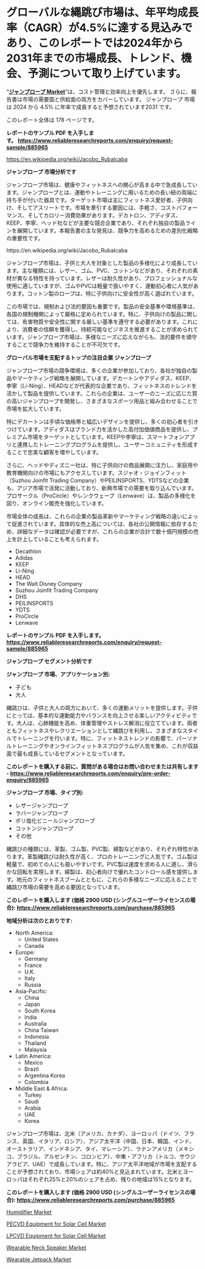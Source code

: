 <p><h1>グローバルな縄跳び市場は、年平均成長率（CAGR）が4.5%に達する見込みであり、このレポートでは2024年から2031年までの市場成長、トレンド、機会、予測について取り上げています。</h1></p><p>&ldquo;<strong><a href="https://www.reliableresearchreports.com/jumping-rope-r885965?utm_campaign=110&utm_medium=9&utm_source=Github&utm_content=ia&utm_term=26092024&utm_id=jumping-rope">ジャンプロープ Market</a></strong>&rdquo;は、コスト管理と効率向上を優先します。 さらに、報告書は市場の需要面と供給面の両方をカバーしています。 ジャンプロープ 市場は 2024 から 4.5% に年率で成長すると予想されています2031 です。</p>
<p>このレポート全体は 178 ページです。</p>
<p><strong>レポートのサンプル PDF を入手します。&nbsp;<a href="https://www.reliableresearchreports.com/enquiry/request-sample/885965?utm_campaign=110&utm_medium=9&utm_source=Github&utm_content=ia&utm_term=26092024&utm_id=jumping-rope">https://www.reliableresearchreports.com/enquiry/request-sample/885965</a></strong></p>
<p><a href="https://en.wikipedia.org/wiki/Jacobo_Rubalcaba?utm_campaign=110&utm_medium=9&utm_source=Github&utm_content=ia&utm_term=26092024&utm_id=jumping-rope">https://en.wikipedia.org/wiki/Jacobo_Rubalcaba</a></p>
<p><strong>ジャンプロープ 市場分析です</strong></p>
<p><p>ジャンプロープ市場は、健康やフィットネスへの関心が高まる中で急成長しています。ジャンプロープとは、運動やトレーニングに用いるための長い紐の両端に持ち手が付いた器具です。ターゲット市場は主にフィットネス愛好者、子供向け、そしてアスリートです。市場を牽引する要因には、手軽さ、コストパフォーマンス、そしてカロリー消費効果があります。デカトロン、アディダス、KEEP、李寧、ヘッド社などが主要な競合企業であり、それぞれ独自の製品ラインを展開しています。本報告書の主な発見は、競争力を高めるための差別化戦略の重要性です。</p></p>
<p>https://en.wikipedia.org/wiki/Jacobo_Rubalcaba</p>
<p><p>ジャンプロープ市場は、子供と大人を対象とした製品の多様化により成長しています。主な種類には、レザー、ゴム、PVC、コットンなどがあり、それぞれの素材が異なる特性を持っています。レザーは耐久性があり、プロフェッショナルな使用に適していますが、ゴムやPVCは軽量で扱いやすく、運動初心者に人気があります。コットン製のロープは、特に子供向けに安全性が高く選ばれています。</p><p>この市場では、規制および法的要因も重要です。製品の安全基準や環境基準は、各国の規制機関によって厳格に定められています。特に、子供向けの製品に関しては、有害物質や安全性に関する厳しい基準を遵守する必要があります。これにより、消費者の信頼を獲得し、持続可能なビジネスを推進することが求められています。ジャンプロープ市場は、多様なニーズに応えながらも、法的要件を順守することで競争力を維持することが不可欠です。</p></p>
<p><strong>グローバル市場を支配するトップの注目企業 ジャンプロープ</strong></p>
<p><p>ジャンプロープ市場の競争環境は、多くの企業が参加しており、各社が独自の製品やマーケティング戦略を展開しています。デカートンやアディダス、KEEP、李寧（Li-Ning）、HEADなどが代表的な企業であり、フィットネスのトレンドを活かして製品を提供しています。これらの企業は、ユーザーのニーズに応じた質の高いジャンプロープを開発し、さまざまなスポーツ用品と組み合わせることで市場を拡大しています。</p><p>特にデカートンは手頃な価格帯と幅広いデザインを提供し、多くの初心者を引きつけています。アディダスはブランド力を活かした高付加価値商品を提供し、プレミアム市場をターゲットとしています。KEEPや李寧は、スマートフォンアプリと連携したトレーニングプログラムを提供し、ユーザーコミュニティを形成することで忠実な顧客を増やしています。</p><p>さらに、ヘッドやディズニー社は、特に子供向けの商品展開に注力し、家庭用や教育機関向けの市場にもアクセスしています。スジャオ・ジョインフィット（Suzhou Joinfit Trading Company）やPEILINSPORTS、YDTSなどの企業も、アジア市場で活発に活動しており、新興市場での需要を取り込んでいます。プロサークル（ProCircle）やレンクウェーブ（Lenwave）は、製品の多様化を図り、オンライン販売を強化しています。</p><p>市場全体の成長は、これらの企業の製品革新やマーケティング戦略の違いによって促進されています。具体的な売上高については、各社の公開情報に依存するため、詳細なデータは確認が必要ですが、これらの企業が合計で数十億円規模の売上を計上していることも考えられます。</p></p>
<p><ul><li>Decathlon</li><li>Adidas</li><li>KEEP</li><li>Li-Ning</li><li>HEAD</li><li>The Walt Disney Company</li><li>Suzhou Joinfit Trading Company</li><li>DHS</li><li>PEILINSPORTS</li><li>YDTS</li><li>ProCircle</li><li>Lenwave</li></ul></p>
<p><strong>レポートのサンプル PDF を入手します。 <a href="https://www.reliableresearchreports.com/enquiry/request-sample/885965?utm_campaign=110&utm_medium=9&utm_source=Github&utm_content=ia&utm_term=26092024&utm_id=jumping-rope">https://www.reliableresearchreports.com/enquiry/request-sample/885965</a></strong></p>
<p><strong>ジャンプロープ セグメント分析です</strong></p>
<p><strong>ジャンプロープ 市場、アプリケーション別:</strong></p>
<p><ul><li>子ども</li><li>大人</li></ul></p>
<p><p>縄跳びは、子供と大人の両方において、多くの運動メリットを提供します。子供にとっては、基本的な運動能力やバランスを向上させる楽しいアクティビティです。大人は、心肺機能を高め、体重管理やストレス解消に役立てています。両者ともフィットネスやレクリエーションとして縄跳びを利用し、さまざまなスタイルでトレーニングを行います。特に、フィットネストレンドの影響で、パーソナルトレーニングやオンラインフィットネスプログラムが人気を集め、これが収益面で最も成長しているセグメントとなっています。</p></p>
<p><strong>このレポートを購入する前に、質問がある場合はお問い合わせまたは共有します - <a href="https://www.reliableresearchreports.com/enquiry/pre-order-enquiry/885965?utm_campaign=110&utm_medium=9&utm_source=Github&utm_content=ia&utm_term=26092024&utm_id=jumping-rope">https://www.reliableresearchreports.com/enquiry/pre-order-enquiry/885965</a></strong></p>
<p><strong>ジャンプロープ 市場、タイプ別:</strong></p>
<p><ul><li>レザージャンプロープ</li><li>ラバージャンプロープ</li><li>ポリ塩化ビニールジャンプロープ</li><li>コットンジャンプロープ</li><li>その他</li></ul></p>
<p><p>縄跳びの種類には、革製、ゴム製、PVC製、綿製などがあり、それぞれ特性があります。革製縄跳びは耐久性が高く、プロのトレーニングに人気です。ゴム製は軽量で、初めての人にも扱いやすいです。PVC製は速度を求める人に適し、滑らかな回転を実現します。綿製は、初心者向けで優れたコントロール感を提供します。地元のフィットネスブームとともに、これらの多様なニーズに応えることで縄跳び市場の需要を高める要因となっています。</p></p>
<p><strong>このレポートを購入します (価格 2900 USD (シングルユーザーライセンスの場合): <a href="https://www.reliableresearchreports.com/purchase/885965?utm_campaign=110&utm_medium=9&utm_source=Github&utm_content=ia&utm_term=26092024&utm_id=jumping-rope">https://www.reliableresearchreports.com/purchase/885965</a></strong></p>
<p><strong>地域分析は次のとおりです:</strong></p>
<p><ul>
    <li>
        North America:
        <ul>
            <li>United States</li>
            <li>Canada</li>
        </ul>
    </li>
    <li>
        Europe:
        <ul>
            <li>Germany</li>
            <li>France</li>
            <li>U.K.</li>
            <li>Italy</li>
            <li>Russia</li>
        </ul>
    </li>
    <li>
        Asia-Pacific:
        <ul>
            <li>China</li>
            <li>Japan</li>
            <li>South Korea</li>
            <li>India</li>
            <li>Australia</li>
            <li>China Taiwan</li>
            <li>Indonesia</li>
            <li>Thailand</li>
            <li>Malaysia</li>
        </ul>
    </li>
    <li>
        Latin America:
        <ul>
            <li>Mexico</li>
            <li>Brazil</li>
            <li>Argentina Korea</li>
            <li>Colombia</li>
        </ul>
    </li>
    <li>
        Middle East & Africa:
        <ul>
            <li>Turkey</li>
            <li>Saudi</li>
            <li>Arabia</li>
            <li>UAE</li>
            <li>Korea</li>
        </ul>
    </li>
    </ul></p>
<p><p>ジャンプロープ市場は、北米（アメリカ、カナダ）、ヨーロッパ（ドイツ、フランス、英国、イタリア、ロシア）、アジア太平洋（中国、日本、韓国、インド、オーストラリア、インドネシア、タイ、マレーシア）、ラテンアメリカ（メキシコ、ブラジル、アルゼンチン、コロンビア）、中東・アフリカ（トルコ、サウジアラビア、UAE）で成長しています。特に、アジア太平洋地域が市場を支配することが予想されており、市場シェアは約40%と見込まれています。北米とヨーロッパはそれぞれ25%と20%のシェアを占め、残りの地域は15%となります。</p></p>
<p><strong>このレポートを購入します (価格 2900 USD (シングルユーザーライセンスの場合): <a href="https://www.reliableresearchreports.com/purchase/885965?utm_campaign=110&utm_medium=9&utm_source=Github&utm_content=ia&utm_term=26092024&utm_id=jumping-rope">https://www.reliableresearchreports.com/purchase/885965</a></strong></p>
<p><p><a href="https://issuu.com/reportprime-2/docs/humidifier-market-size-2030.pptx_82bfc3180185fe?utm_campaign=110&utm_medium=9&utm_source=Github&utm_content=ia&utm_term=26092024&utm_id=jumping-rope">Humidifier Market</a></p><p><a href="https://github.com/NarcisoFerry/Market-Research-Report-List-1/blob/main/pecvd-equipment-for-solar-cell-market.md?utm_campaign=110&utm_medium=9&utm_source=Github&utm_content=ia&utm_term=26092024&utm_id=jumping-rope">PECVD Equipment for Solar Cell Market</a></p><p><a href="https://github.com/FosterFahey91/Market-Research-Report-List-1/blob/main/lpcvd-equipment-for-solar-cell-market.md?utm_campaign=110&utm_medium=9&utm_source=Github&utm_content=ia&utm_term=26092024&utm_id=jumping-rope">LPCVD Equipment for Solar Cell Market</a></p><p><a href="https://www.linkedin.com/pulse/emerging-trends-wearable-neck-speaker-market-global-outlook-eqode?trackingId=8hD9JYKHTfiB4IwMSUbxWw%3D%3D&utm_campaign=110&utm_medium=9&utm_source=Github&utm_content=ia&utm_term=26092024&utm_id=jumping-rope">Wearable Neck Speaker Market</a></p><p><a href="https://www.linkedin.com/pulse/how-regional-markets-adapting-wearable-jetpack-market-innovations-etfye?trackingId=3La9JHY0RaKq1nTEilFq%2Fw%3D%3D&utm_campaign=110&utm_medium=9&utm_source=Github&utm_content=ia&utm_term=26092024&utm_id=jumping-rope">Wearable Jetpack Market</a></p></p>